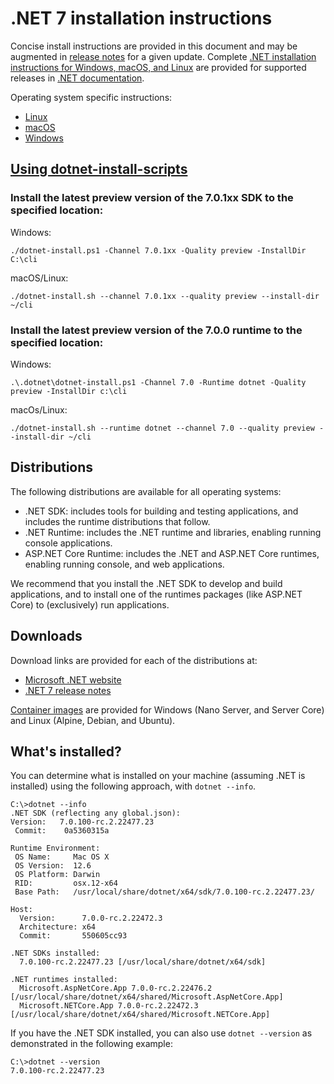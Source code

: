 # .NET 7 installation instructions

Concise install instructions are provided in this document and may be augmented in [release notes](README.md) for a given update. Complete [.NET installation instructions for Windows, macOS, and Linux](https://learn.microsoft.com/dotnet/core/install/) are provided for supported releases in [.NET documentation](https://learn.microsoft.com/dotnet).

Operating system specific instructions:

- [Linux](install-linux.md)
- [macOS](install-macos.md)
- [Windows](install-windows.md)

## [Using dotnet-install-scripts](https://learn.microsoft.com/dotnet/core/tools/dotnet-install-script)

### Install the latest preview version of the 7.0.1xx SDK to the specified location:

Windows:

```
./dotnet-install.ps1 -Channel 7.0.1xx -Quality preview -InstallDir C:\cli
```

macOS/Linux:
```
./dotnet-install.sh --channel 7.0.1xx --quality preview --install-dir ~/cli
```

### Install the latest preview version of the 7.0.0 runtime to the specified location:

Windows:

```
.\.dotnet\dotnet-install.ps1 -Channel 7.0 -Runtime dotnet -Quality preview -InstallDir c:\cli
```

macOs/Linux:

```
./dotnet-install.sh --runtime dotnet --channel 7.0 --quality preview --install-dir ~/cli
```

## Distributions

The following distributions are available for all operating systems:

- .NET SDK: includes tools for building and testing applications, and includes the runtime distributions that follow.
- .NET Runtime: includes the .NET runtime and libraries, enabling running console applications.
- ASP.NET Core Runtime: includes the .NET and ASP.NET Core runtimes, enabling running console, and web applications.

We recommend that you install the .NET SDK to develop and build applications, and to install one of the runtimes packages (like ASP.NET Core) to (exclusively) run applications.

## Downloads

Download links are provided for each of the distributions at:

- [Microsoft .NET website](https://dotnet.microsoft.com/download/dotnet/7.0)
- [.NET 7 release notes](README.md)

[Container images](https://hub.docker.com/r/microsoft/dotnet/) are provided for Windows (Nano Server, and Server Core) and Linux (Alpine, Debian, and Ubuntu).

## What's installed?

You can determine what is installed on your machine (assuming .NET is installed) using the following approach, with `dotnet --info`.

```console
C:\>dotnet --info
.NET SDK (reflecting any global.json):
Version:   7.0.100-rc.2.22477.23
 Commit:    0a5360315a

Runtime Environment:
 OS Name:     Mac OS X
 OS Version:  12.6
 OS Platform: Darwin
 RID:         osx.12-x64
 Base Path:   /usr/local/share/dotnet/x64/sdk/7.0.100-rc.2.22477.23/

Host:
  Version:      7.0.0-rc.2.22472.3
  Architecture: x64
  Commit:       550605cc93

.NET SDKs installed:
  7.0.100-rc.2.22477.23 [/usr/local/share/dotnet/x64/sdk]

.NET runtimes installed:
  Microsoft.AspNetCore.App 7.0.0-rc.2.22476.2 [/usr/local/share/dotnet/x64/shared/Microsoft.AspNetCore.App]
  Microsoft.NETCore.App 7.0.0-rc.2.22472.3 [/usr/local/share/dotnet/x64/shared/Microsoft.NETCore.App]
```

If you have the .NET SDK installed, you can also use `dotnet --version` as demonstrated in the following example:

```console
C:\>dotnet --version
7.0.100-rc.2.22477.23
```
